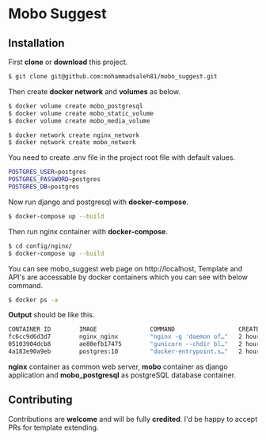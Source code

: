 # Mobo Suggest

##  Installation
First **clone** or **download** this project.
```sh
$ git clone git@github.com:mohammadsaleh81/mobo_suggest.git
```
Then create **docker network** and **volumes** as below.

```sh
$ docker volume create mobo_postgresql
$ docker volume create mobo_static_volume
$ docker volume create mobo_media_volume
```
```sh
$ docker network create nginx_network
$ docker network create mobo_network
```
You need to create .env file in the project root file with default values.
```sh
POSTGRES_USER=postgres
POSTGRES_PASSWORD=postgres
POSTGRES_DB=postgres
```
Now run django and postgresql with **docker-compose**.
```sh
$ docker-compose up --build
```
Then run nginx container with **docker-compose**.
```sh
$ cd config/nginx/
$ docker-compose up --build
```
You can see mobo_suggest web page on http://localhost, Template and API's are accessable by  docker containers which you can see with below command.
```sh
$ docker ps -a
```
**Output** should be like this.
```sh
CONTAINER ID        IMAGE               COMMAND                  CREATED             STATUS              PORTS                    NAMES
fc6cc9d6d3d7        nginx_nginx         "nginx -g 'daemon of…"   2 hours ago         Up 2 hours          0.0.0.0:80->80/tcp       nginx
05103904dcb8        ae80efb17475        "gunicorn --chdir bl…"   2 hours ago         Up 2 hours          0.0.0.0:8000->8000/tcp   mobo
4a183e90a9eb        postgres:10         "docker-entrypoint.s…"   2 hours ago         Up 2 hours          0.0.0.0:5432->5432/tcp   mobo_postgresql
```
**nginx** container as common web server, **mobo** container as django application and **mobo_postgresql** as postgreSQL database container.

## Contributing
Contributions are  **welcome**  and will be fully  **credited**. I'd be happy to accept PRs for template extending.
